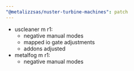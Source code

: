 ```yaml
---
"@metalizzsas/nuster-turbine-machines": patch
---
```


- uscleaner m r1:
    - negative manual modes
    - mapped io gate adjustments
    - addons adjusted
- metalfog m r1:
    - negative manual modes
